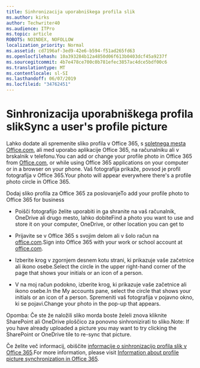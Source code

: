 ```yaml
---
title: Sinhronizacija uporabniškega profila slik
ms.author: kirks
author: Techwriter40
ms.audience: ITPro
ms.topic: article
ROBOTS: NOINDEX, NOFOLLOW
localization_priority: Normal
ms.assetid: cd7196af-3ed9-42e6-b594-f51ad265fd63
ms.openlocfilehash: 10a393284b12a4850d06f613b0403dcf45a9237f
ms.sourcegitcommit: 4b7e478ce700c0b781efec3857ac4dce5bdf00c6
ms.translationtype: MT
ms.contentlocale: sl-SI
ms.lasthandoff: 06/07/2019
ms.locfileid: "34762451"
---
```

# <a name="sync-a-users-profile-picture"></a><span data-ttu-id="9c12a-102">Sinhronizacija uporabniškega profila slik</span><span class="sxs-lookup"><span data-stu-id="9c12a-102">Sync a user's profile picture</span></span>

<span data-ttu-id="9c12a-103">Lahko dodate ali spremenite sliko profila v Office 365, s [spletnega mesta Office.com](http://www.office.com), ali med uporabo aplikacije Office 365, na računalniku ali v brskalnik v telefonu.</span><span class="sxs-lookup"><span data-stu-id="9c12a-103">You can add or change your profile photo in Office 365 from [Office.com](http://www.office.com), or while using Office 365 applications on your computer or in a browser on your phone.</span></span> <span data-ttu-id="9c12a-104">Vaš fotografija prikaže, povsod je profil fotografija v Office 365.</span><span class="sxs-lookup"><span data-stu-id="9c12a-104">Your photo will appear everywhere there's a profile photo circle in Office 365.</span></span>

<span data-ttu-id="9c12a-105">Dodaj sliko profila za Office 365 za poslovanje</span><span class="sxs-lookup"><span data-stu-id="9c12a-105">To add your profile photo to Office 365 for business</span></span>

- <span data-ttu-id="9c12a-106">Poišči fotografijo želite uporabiti in ga shranite na vaš računalnik, OneDrive ali drugo mesto, lahko dobite</span><span class="sxs-lookup"><span data-stu-id="9c12a-106">Find a photo you want to use and store it on your computer, OneDrive, or other location you can get to</span></span>

- <span data-ttu-id="9c12a-107">Prijavite se v Office 365 s svojim delom ali v šolo račun na [office.com](http://www.office.com).</span><span class="sxs-lookup"><span data-stu-id="9c12a-107">Sign into Office 365 with your work or school account at [office.com](http://www.office.com).</span></span>

- <span data-ttu-id="9c12a-108">Izberite krog v zgornjem desnem kotu strani, ki prikazuje vaše začetnice ali ikono osebe.</span><span class="sxs-lookup"><span data-stu-id="9c12a-108">Select the circle in the upper right-hand corner of the page that shows your initials or an icon of a person.</span></span>

- <span data-ttu-id="9c12a-109">V na moj račun podokno, izberite krog, ki prikazuje vaše začetnice ali ikono osebe.</span><span class="sxs-lookup"><span data-stu-id="9c12a-109">In the My accounts pane, select the circle that shows your initials or an icon of a person.</span></span> <span data-ttu-id="9c12a-110">Spremeniti vaš fotografija v pojavno okno, ki se pojavi.</span><span class="sxs-lookup"><span data-stu-id="9c12a-110">Change your photo in the pop-up that appears.</span></span>

<span data-ttu-id="9c12a-111">Opomba: Če ste že naložili sliko morda boste želeli znova kliknite SharePoint ali OneDrive ploščico za ponovno sinhronizirati to sliko.</span><span class="sxs-lookup"><span data-stu-id="9c12a-111">Note: If you have already uploaded a picture you may want to try clicking the SharePoint or OneDrive tile to re-sync that picture.</span></span>

<span data-ttu-id="9c12a-112">Če želite več informacij, obiščite [informacije o sinhronizacijo profila slik v Office 365](https://support.office.com/article/information-about-profile-picture-synchronization-in-office-365-20594d76-d054-4af4-a660-401133e3d48a?ui=en-US&amp;rs=en-US&amp;ad=US).</span><span class="sxs-lookup"><span data-stu-id="9c12a-112">For more information, please visit [Information about profile picture synchronization in Office 365](https://support.office.com/article/information-about-profile-picture-synchronization-in-office-365-20594d76-d054-4af4-a660-401133e3d48a?ui=en-US&amp;rs=en-US&amp;ad=US).</span></span>
